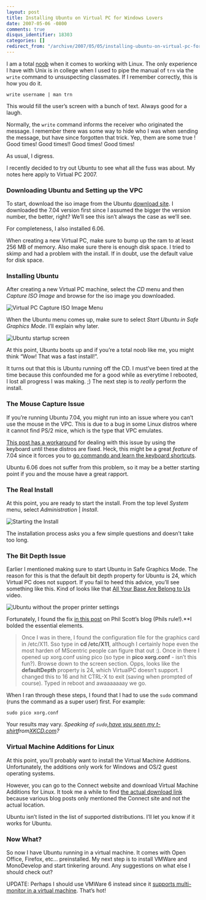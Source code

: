 ```yaml
---
layout: post
title: Installing Ubuntu on Virtual PC for Windows Lovers
date: 2007-05-06 -0800
comments: true
disqus_identifier: 18303
categories: []
redirect_from: "/archive/2007/05/05/installing-ubuntu-on-virtual-pc-for-windows-lovers.aspx/"
---
```


I am a total
[noob](http://www.urbandictionary.com/define.php?term=noob "Definition of noob - Someone who is new to something.")
when it comes to working with Linux. The only experience I have with
Unix is in college when I used to pipe the manual of `trn` via the
`write` command to unsuspecting classmates. If I remember correctly,
this is how you do it.

`write username | man trn`

This would fill the user’s screen with a bunch of text. Always good for
a laugh.

Normally, the `write` command informs the receiver who originated the
message. I remember there was some way to hide who I was when sending
the message, but have since forgotten that trick. Yep, them are some
true ! Good times! Good times!! Good times! Good times!

As usual, I digress.

I recently decided to try out Ubuntu to see what all the fuss was about.
My notes here apply to Virtual PC 2007.

### Downloading Ubuntu and Setting up the VPC

To start, download the iso image from the Ubuntu [download
site](http://www.ubuntu.com/getubuntu/download "Download Ubuntu"). I
downloaded the 7.04 version first since I assumed the bigger the version
number, the better, right? We’ll see this isn’t always the case as we’ll
see.

For completeness, I also installed 6.06.

When creating a new Virtual PC, make sure to bump up the ram to at least
256 MB of memory. Also make sure there is enough disk space. I tried to
skimp and had a problem with the install. If in doubt, use the default
value for disk space.

### Installing Ubuntu

After creating a new Virtual PC machine, select the *CD* menu and then
*Capture ISO Image* and browse for the iso image you downloaded.

![Virtual PC Capture ISO Image
Menu](https://haacked.com/images/haacked_com/WindowsLiveWriter/InstallingUbuntuonVirtualPCforWindowsLov_C436/image033.png)

When the Ubuntu menu comes up, make sure to select *Start Ubuntu in Safe
Graphics Mode*. I’ll explain why later.

![Ubuntu startup
screen](https://haacked.com/images/haacked_com/WindowsLiveWriter/InstallingUbuntuonVirtualPCforWindowsLov_C436/image032.png)

At this point, Ubuntu boots up and if you’re a total noob like me, you
might think “Wow! That was a fast install!”.

It turns out that this is Ubuntu running off the CD. I must’ve been
tired at the time because this confounded me for a good while as
everytime I rebooted, I lost all progress I was making. ;) The next step
is to *really* perform the install.

### The Mouse Capture Issue

If you’re running Ubuntu 7.04, you might run into an issue where you
can’t use the mouse in the VPC. This is due to a bug in some Linux
distros where it cannot find PS/2 mice, which is the type that VPC
emulates.

[This post has a
workaround](http://arcanecode.wordpress.com/2007/04/25/ubuntu-704-and-virtual-pc-2007-mouse-issue-workaround-sort-of/ "Ubuntu 7.04 and Virtual PC 2007 Mouse Issue Workaround")
for dealing with this issue by using the keyboard until these distros
are fixed. Heck, this might be a great *feature* of 7.04 since it forces
you to [go commando and learn the keyboard
shortcuts](http://www.codinghorror.com/blog/archives/000825.html "Going Commando - Put Down The Mouse").

Ubuntu 6.06 does not suffer from this problem, so it may be a better
starting point if you and the mouse have a great rapport.

### The Real Install

At this point, you are ready to start the install. From the top level
*System* menu, select *Administration* | *Install*.

![Starting the
Install](https://haacked.com/images/haacked_com/WindowsLiveWriter/InstallingUbuntuonVirtualPCforWindowsLov_C436/image08.png)

The installation process asks you a few simple questions and doesn’t
take too long.

### The Bit Depth Issue

Earlier I mentioned making sure to start Ubuntu in Safe Graphics Mode.
The reason for this is that the default bit depth property for Ubuntu is
24, which Virtual PC does not support. If you fail to heed this advice,
you’ll see something like this. Kind of looks like that [All Your Base
Are Belong to
Us](http://en.wikipedia.org/wiki/All_your_base_are_belong_to_us "All Your base on Wikipedia")
video.

![Ubuntu without the proper printer
settings](https://haacked.com/images/haacked_com/WindowsLiveWriter/InstallingUbuntuonVirtualPCforWindowsLov_C436/image029.png)

Fortunately, I found the fix [in this
post](http://weblogs.asp.net/pscott/archive/2005/10/13/427426.aspx "Installing Ubuntu on Virtual PC 2004")
on Phil Scott’s blog (Phils rule!).**I bolded the essential elements.

> Once I was in there, I found the configuration file for the graphics
> card in /etc/X11. Sso type in **cd /etc/X11**, although I certainly
> hope even the most harden of MScentric people can figure that out :).
> Once in there I opened up xorg.conf using pico (so type in **pico
> xorg.conf** - isn’t this fun?). Browse down to the screen section.
> Opps, looks like the **defaultDepth** property is 24, which VirtualPC
> doesn’t support. I changed this to 16 and hit CTRL-X to exit (saving
> when prompted of course). Typed in reboot and awaaaaaaay we go.

When I ran through these steps, I found that I had to use the `sudo`
command (runs the command as a super user) first. For example:

`sudo pico xorg.conf`

Your results may vary. *Speaking of `sudo`,*[*have you seen my
t-shirt*](http://www.flickr.com/photo_zoom.gne?id=480589091&size=l "Sudo T-Shirt")*from*[*XKCD.com*](http://xkcd.com/ "XKCD.com geek comics website")*?*

### Virtual Machine Additions for Linux

At this point, you’ll probably want to install the Virtual Machine
Additions. Unfortunately, the additions only work for Windows and OS/2
guest operating systems.

However, you can go to the Connect website and download Virtual Machine
Additions for Linux. It took me a while to find [the actual download
link](https://connect.microsoft.com/Downloads/Downloads.aspx?SiteID=154 "Download Virtual Machine Additions for Linux")
because various blog posts only mentioned the Connect site and not the
actual location.

Ubuntu isn’t listed in the list of supported distributions. I’ll let you
know if it works for Ubuntu.

### Now What?

So now I have Ubuntu running in a virtual machine. It comes with Open
Office, Firefox, etc... preinstalled. My next step is to install VMWare
and MonoDevelop and start tinkering around. Any suggestions on what else
I should check out?

UPDATE: Perhaps I should use VMWare 6 instead since it [supports
multi-monitor in a virtual
machine](http://www.bytefx.com/blog/PermaLink,guid,2495e9f2-0a02-4cef-99b1-4ed7ed1cd644.aspx "VMWare 6 Rocks").
That’s hot!

